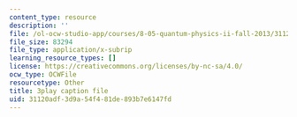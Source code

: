 ```yaml
---
content_type: resource
description: ''
file: /ol-ocw-studio-app/courses/8-05-quantum-physics-ii-fall-2013/31120adf3d9a54f481de893b7e6147fd_JjoqYkq4J6k.vtt
file_size: 83294
file_type: application/x-subrip
learning_resource_types: []
license: https://creativecommons.org/licenses/by-nc-sa/4.0/
ocw_type: OCWFile
resourcetype: Other
title: 3play caption file
uid: 31120adf-3d9a-54f4-81de-893b7e6147fd
---
```

